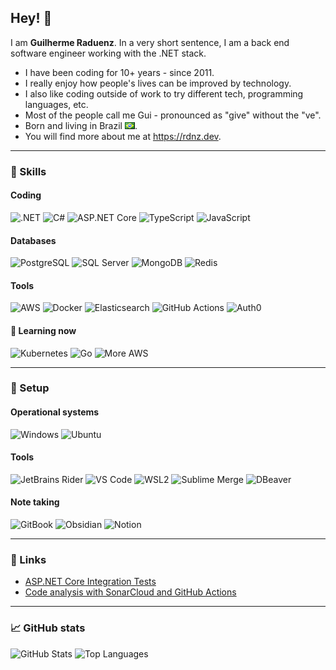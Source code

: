 ## Hey! 👋

I am **Guilherme Raduenz**. In a very short sentence, I am a back end software engineer working with the .NET stack.

- I have been coding for 10+ years - since 2011.
- I really enjoy how people's lives can be improved by technology.
- I also like coding outside of work to try different tech, programming languages, etc.
- Most of the people call me Gui - pronounced as "give" without the "ve".
- Born and living in Brazil ![Brazil](br.png).
- You will find more about me at https://rdnz.dev.

---

### 🧠 Skills

#### Coding

![.NET](https://img.shields.io/badge/-.NET-black?logo=.net&style=flat&logoColor=512bd4)
![C#](https://img.shields.io/badge/-C%23-black?logo=csharp&style=flat&logoColor=512bd4)
![ASP.NET Core](https://img.shields.io/badge/-ASP.NET_Core-black?logo=.net&style=flat&logoColor=512bd4)
![TypeScript](https://img.shields.io/badge/-TypeScript-black?logo=typescript&style=flat)
![JavaScript](https://img.shields.io/badge/-JavaScript-black?logo=javascript&style=flat)

#### Databases

![PostgreSQL](https://img.shields.io/badge/-PostgreSQL-black?logo=postgresql&style=flat)
![SQL Server](https://img.shields.io/badge/-SQL_Server-black?logo=microsoftsqlserver&style=flat)
![MongoDB](https://img.shields.io/badge/-MongoDB-black?logo=mongodb&style=flat)
![Redis](https://img.shields.io/badge/-Redis-black?logo=redis&style=flat)

#### Tools

![AWS](https://img.shields.io/badge/-AWS-black?logo=amazonaws&style=flat&logoColor=ff9900)
![Docker](https://img.shields.io/badge/-Docker-black?logo=docker&style=flat)
![Elasticsearch](https://img.shields.io/badge/-Elasticsearch-black?logo=elastic&style=flat)
![GitHub Actions](https://img.shields.io/badge/-GitHub_Actions-black?logo=githubactions&style=flat)
![Auth0](https://img.shields.io/badge/-Auth0-black?logo=auth0&style=flat)

#### 📖 Learning now

![Kubernetes](https://img.shields.io/badge/-Kubernetes-black?logo=kubernetes&style=flat)
![Go](https://img.shields.io/badge/-Go-black?logo=go&style=flat)
![More AWS](https://img.shields.io/badge/-AWS_(expanding!)-black?logo=amazonaws&style=flat&logoColor=ff9900)

---

### 🔧 Setup

#### Operational systems

![Windows](https://img.shields.io/badge/Windows-installed-black?logo=windows&style=flat&logoColor=00BCF2)
![Ubuntu](https://img.shields.io/badge/Ubuntu-on_WSL2_&_EC2-black?logo=ubuntu&style=flat)

#### Tools

![JetBrains Rider](https://img.shields.io/badge/-JetBrains_Rider-black?logo=rider&style=flat)
![VS Code](https://img.shields.io/badge/-Visual_Studio_Code-black?logo=visualstudiocode&style=flat)
![WSL2](https://img.shields.io/badge/-WSL2-black?logo=&style=flat)
![Sublime Merge](https://img.shields.io/badge/-Sublime_Merge-black?logo=&style=flat)
![DBeaver](https://img.shields.io/badge/-DBeaver-black?logo=&style=flat)

#### Note taking

![GitBook](https://img.shields.io/badge/-GitBook-black?logo=gitbook&style=flat)
![Obsidian](https://img.shields.io/badge/-Obsidian-black?logo=obsidian&logoColor=8060d3&style=flat)
![Notion](https://img.shields.io/badge/-Notion-black?logo=notion&style=flat)

---

### 🔗 Links

- [ASP.NET Core Integration Tests](https://gui.rdnz.dev/.net-engineering/asp.net-core-integration-tests)
- [Code analysis with SonarCloud and GitHub Actions](https://gui.rdnz.dev/.net-engineering/code-analysis-with-sonarcloud-and-github-actions)

---

### 📈 GitHub stats

![GitHub Stats](https://github-readme-stats-weld-iota-99.vercel.app/api?username=graduenz&show_icons=true&line_height=27&count_private=true&theme=dark&include_all_commits=true)
![Top Languages](https://github-readme-stats-weld-iota-99.vercel.app/api/top-langs/?username=graduenz&theme=dark&langs_count=3)